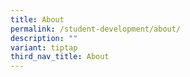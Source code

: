 ```yaml
---
title: About
permalink: /student-development/about/
description: ""
variant: tiptap
third_nav_title: About
---
```

